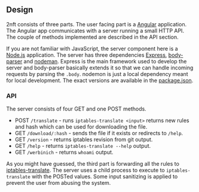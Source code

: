 ## Design

2nft consists of three parts. The user facing part is a [Angular][a]
application. The Angular app communicates with a server running a small HTTP
API. The couple of methods implemented are described in the API section.

If you are not familiar with JavaScript, the server component here is a
[Node.js][n] application. The server has three dependencies [Express][e],
[body-parser][b] and [nodeman][no]. Express is the main framework used to
develop the server and body-parser basically extends it so that we can handle
incoming requests by parsing the `.body`. nodemon is just a local dependency
meant for local development.  The exact versions are available in the
[package.json](https://github.com/alemayhu/2nft/blob/master/package.json).

### API

The server consists of four GET and one POST methods.

- POST `/translate` - runs `iptables-translate <input>` returns new rules and
  hash which can be used for downloading the file.
- GET  `/download/:hash` - sends the file if it exists or redirects to `/help`.
- GET  `/version` - returns iptables revision from git output.
- GET  `/help` - returns `iptables-translate --help` output.
- GET  `/werbinich` - returns `whoami` output.

As you might have guessed, the third part is forwarding all the rules to
[iptables-translate][i].  The server uses a child process to execute to
`iptables-translate` with the POSTed values. Some input sanitizing is applied to
prevent the user from abusing the system.

[a]: https://angularjs.org/
[e]: https://expressjs.com/ 
[i]: http://git.netfilter.org/iptables/tree/ 
[n]: https://nodejs.org/en/
[b]: https://github.com/expressjs/body-parser
[no]: https://github.com/remy/nodemon

